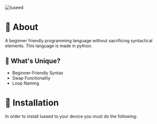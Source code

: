 ![luseed](https://github.com/magniefique/luseed/assets/132038523/b5ffd038-1c62-471f-a3f3-9e0294cb0f8f)
# 🌱 About
A beginner friendly programming language without sacrificing syntactical elements. This language is made in python.

## 🤔 What's Unique?
- Beginner-Friendly Syntax
- Swap Functionality
- Loop Naming

# 📩 Installation
In order to install luseed to your device you must do the following:
